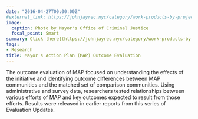 ```yaml
---
date: "2016-04-27T00:00:00Z"
#external_link: https://johnjayrec.nyc/category/work-products-by-project/nyc-mayors-action-plan/
image:
  caption: Photo by Mayor's Office of Criminal Justice
  focal_point: Smart
summary: Click [here](https://johnjayrec.nyc/category/work-products-by-project/nyc-mayors-action-plan/) to learn more. 
tags:
- Research
title: Mayor's Action Plan (MAP) Outcome Evaluation
---
```


The outcome evaluation of MAP focused on understanding the effects of the initiative and identifying outcome differences between MAP communities and the matched set of comparison communities. Using administrative and survey data, researchers tested relationships between various efforts of MAP and key outcomes expected to result from those efforts. Results were released in earlier reports from this series of Evaluation Updates.